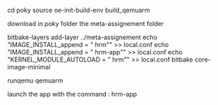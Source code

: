 cd poky
source oe-init-build-env build_qemuarm

download in poky folder the meta-assignement folder

bitbake-layers add-layer ../meta-assignement
echo "IMAGE_INSTALL_append = " hrm"" >> local.conf
echo "IMAGE_INSTALL_append = " hrm-app"" >> local.conf
echo "KERNEL_MODULE_AUTOLOAD  = " hrm"" >> local.conf
bitbake core-image-minimal

runqemu qemuarm

launch the app with the command : hrm-app
